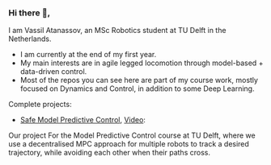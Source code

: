 ### Hi there 👋,
I am Vassil Atanassov, an MSc Robotics student at TU Delft in the Netherlands.

- I am currently at the end of my first year.
- My main interests are in agile legged locomotion through model-based + data-driven control.
- Most of the repos you can see here are part of my course work, mostly focused on Dynamics and Control, in addition to some Deep Learning.


Complete projects:


- [Safe Model Predictive Control](https://github.com/Vassil17/Safe_Nonholonomic_MPC), [Video](https://www.youtube.com/watch?v=nYDxWkKvzZ8):

Our project For the Model Predictive Control course at TU Delft, where we use a decentralised MPC approach for multiple robots to track a desired trajectory, while avoiding each other when their paths cross.

<!--
**Vassil17/Vassil17** is a ✨ _special_ ✨ repository because its `README.md` (this file) appears on your GitHub profile.

Here are some ideas to get you started:

- 🔭 I’m currently working on ...
- 🌱 I’m currently learning ...
- 👯 I’m looking to collaborate on ...
- 🤔 I’m looking for help with ...
- 💬 Ask me about ...
- 📫 How to reach me: ...
- 😄 Pronouns: ...
- ⚡ Fun fact: ...
-->

